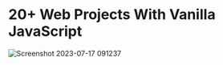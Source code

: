 # 20+ Web Projects With Vanilla JavaScript
![Screenshot 2023-07-17 091237](https://github.com/YousefMaher179/Kalbonyan-Elmarsos/assets/106788176/55901614-2ad1-419b-ad85-1874cf9ea16b)
